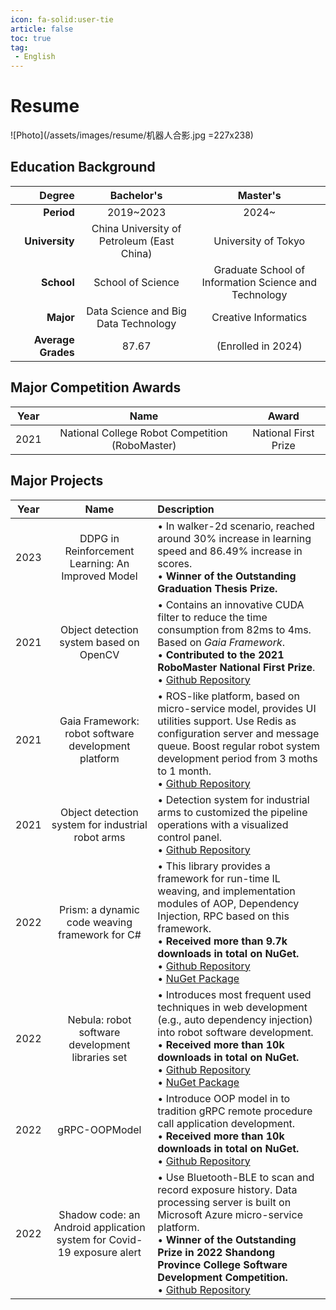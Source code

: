 ```yaml
---
icon: fa-solid:user-tie
article: false
toc: true
tag:
 - English
---
```


# Resume

![Photo](/assets/images/resume/机器人合影.jpg =227x238)

## Education Background

|**Degree**|Bachelor's|Master's|
|---:|:---:|:---:|
|**Period**|2019~2023|2024~|
|**University**|China University of Petroleum (East China)|University of Tokyo|
|**School**|School of Science|Graduate School of Information Science and Technology|
|**Major**|Data Science and Big Data Technology|Creative Informatics|
|**Average Grades**|87.67|(Enrolled in 2024)|

## Major Competition Awards

|Year|Name|Award|
|:--:|:--:|:---:|
|2021|National College Robot Competition (RoboMaster)|National First Prize|

## Major Projects

|Year|Name|Description|
|:--:|:--:|:----------|
|2023|DDPG in Reinforcement Learning: An Improved Model| • In walker-2d scenario, reached around 30% increase in learning speed and 86.49% increase in scores.<br/> • **Winner of the Outstanding Graduation Thesis Prize.**|
|2021|Object detection system based on OpenCV| • Contains an innovative CUDA filter to reduce the time consumption from 82ms to 4ms. Based on *Gaia Framework*.<br/> • **Contributed to the 2021 RoboMaster National First Prize**.<br/> • <HopeIcon icon="jam:github"/>[Github Repository](https://github.com/RoboPioneers/ProjectIcarus)|
|2021|Gaia Framework: robot software development platform| • ROS-like platform, based on micro-service model, provides UI utilities support. Use Redis as configuration server and message queue. Boost regular robot system development period from 3 moths to 1 month.<br/> • <HopeIcon icon="jam:github"/>[Github Repository](https://github.com/GaiaCommittee)|
|2021|Object detection system for industrial robot arms | • Detection system for industrial arms to customized the pipeline operations with a visualized control panel.<br/> • <HopeIcon icon="jam:github"/>[Github Repository](https://github.com/KVM-Explorer/PipelineDetector)|
|2022|Prism: a dynamic code weaving framework for C#| • This library provides a framework for run-time IL weaving, and implementation modules of AOP, Dependency Injection, RPC based on this framework.<br/> • **Received more than 9.7k downloads in total on NuGet.**<br/> • <HopeIcon icon="jam:github"/>[Github Repository](https://github.com/Pygmalions/Prism )<br/> • <HopeIcon icon="devicon:nuget"/>[NuGet Package](https://www.nuget.org/packages/Pygmalions.Prism.Framework/)|
|2022|Nebula: robot software development libraries set| • Introduces most frequent used techniques in web development (e.g., auto dependency injection) into robot software development.<br/> • **Received more than 10k downloads in total on NuGet.**<br/> • <HopeIcon icon="jam:github"/>[Github Repository](https://github.com/Pygmalions/Nebula.Framework)<br/> • <HopeIcon icon="devicon:nuget"/>[NuGet Package](https://www.nuget.org/profiles/VincentJia)|
|2022|gRPC-OOPModel| • Introduce OOP model in to tradition gRPC remote procedure call application development. <br/> • **Received more than 10k downloads in total on NuGet.**<br/> • <HopeIcon icon="jam:github"/>[Github Repository](https://github.com/Pygmalions/gRPC-OOPModel)<br/>|
|2022|Shadow code: an Android application system for Covid-19 exposure alert | • Use Bluetooth-BLE to scan and record exposure history. Data processing server is built on Microsoft Azure micro-service platform.<br/> • **Winner of the Outstanding Prize in 2022 Shandong Province College Software Development Competition.**<br/> • <HopeIcon icon="jam:github"/>[Github Repository](https://github.com/OldVincent/Shadow-Code)<br/>|


